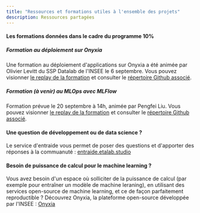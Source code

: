 ```yaml
---
title: "Ressources et formations utiles à l'ensemble des projets"
description: Ressources partagées
---
```


#### Les formations données dans le cadre du programme 10%

##### Formation au déploiement sur Onyxia

Une formation au déploiement d'applications sur Onyxia a été animée par Olivier Levitt du SSP Datalab de l'INSEE le 6 septembre. 
Vous pouvez visionner [le replay de la formation](https://bbb-dinum-scalelite.visio.education.fr/playback/presentation/2.3/ade4c7c2d1cdb8bf7e0adedcc5924b298eecf558-1662466791727) et consulter le [répertoire Github associé](https://github.com/olevitt/demo-deploiement). 

##### Formation (à venir) au MLOps avec MLFlow
Formation prévue le 20 septembre à 14h, animée par Pengfei Liu. Vous pouvez visionner [le replay de la formation](https://bbb-dinum-scalelite.visio.education.fr/playback/presentation/2.3/ade4c7c2d1cdb8bf7e0adedcc5924b298eecf558-1662466791727) et consulter le [répertoire Github associé](https://github.com/pengfei99/MLOPS/blob/main/mlops_tutorial.ipynb). 

#### Une question de développement ou de data science ? 
Le service d'entraide vous permet de poser des questions et d'apporter des réponses à la commuanuté : [entraide.etalab.studio](https://entraide.etalab.studio/)

#### Besoin de puissance de calcul pour le machine learning ?

Vous avez besoin d'un espace où solliciter de la puissance de calcul (par exemple pour entraîner un modèle de machine leraning), en utilisant des services open-source de machine learning, et ce de façon parfaitement reproductible ? 
Découvrez Onyxia, la plateforme open-source développée par l'INSEE : [Onyxia](https://onyxia.lab.sspcloud.fr/)
